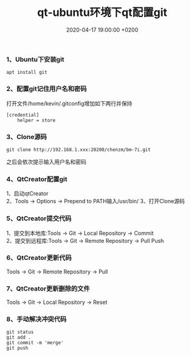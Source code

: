 ﻿---
layout: post
title:  "qt-ubuntu环境下qt配置git"
date:   2020-04-17 19:00:00 +0200
categories: qt
---
### 1、Ubuntu下安装git
```
apt install git
```

### 2、配置git记住用户名和密码
打开文件/home/kevin/.gitconfig增加如下两行并保持
```
[credential]
	helper = store
```
### 3、Clone源码
```
git clone http://192.168.1.xxx:20200/chenzm/bm-7i.git
```
之后会依次提示输入用户名和密码   

### 4、QtCreator配置git
1、启动qtCreator   
2、Tools -> Options -> Prepend to PATH输入/usr/bin/
3、打开Clone源码   

### 5、QtCreator提交代码
1、提交到本地库:Tools -> Git -> Local Repository -> Commit   
2、提交到远程库:Tools -> Git -> Remote Repository -> Pull Push   

### 6、QtCreator更新代码
Tools -> Git -> Remote Repository -> Pull

### 7、QtCreator更新删除的文件
Tools -> Git -> Local Repository -> Reset

### 8、手动解决冲突代码
```
git status
git add .
git commit -m 'merge'
git push
```
